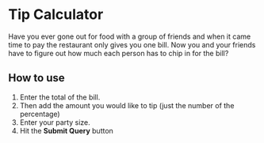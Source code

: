 # Tip Calculator

Have you ever gone out for food with a group of friends and when it came time to pay the restaurant only gives you one bill. 
Now you and your friends have to figure out how much each person has to chip in for the bill?


## How to use 
1. Enter the total of the bill.  
2. Then add the amount you would like to tip (just the number of the percentage)
3. Enter your party size.
4. Hit the **Submit Query** button 

